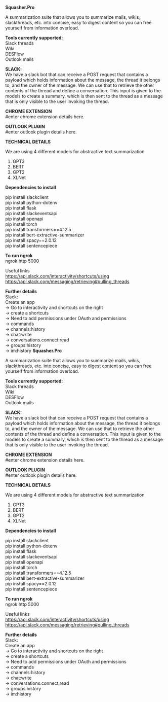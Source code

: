 **Squasher.Pro**

A summarization suite that allows you to summarize mails, wikis, slackthreads, etc. into concise, easy to digest content so you can free yourself from information overload.

**Tools currently supported:** \
Slack threads \
Wiki \
DESFlow \
Outlook mails

**SLACK:** \
We have a slack bot that can receive a POST request that contains a payload which holds information about the message, the thread it belongs to, and the owner of the message.
We can use that to retrieve the other contents of the thread and define a conversation. This input is given to the models to create a summary, which is then sent to the thread as a message that is only visible to the user invoking the thread.

**CHROME EXTENSION** \
#enter chrome extension details here.

**OUTLOOK PLUGIN** \
#enter outlook plugin details here.


**TECHNICAL DETAILS**

We are using 4 different models for abstractive text summarization 
1) GPT3 
2) BERT 
3) GPT2 
4) XLNet 



**Dependencies to install**

pip install slackclient \
pip install python-dotenv \
pip install flask \
pip install slackeventsapi \
pip install openapi \
pip install torch \
pip install transformers==4.12.5 \
pip install bert-extractive-summarizer \
pip install spacy==2.0.12 \
pip install sentencepiece 


**To run ngrok** \
ngrok http 5000

Useful links \
https://api.slack.com/interactivity/shortcuts/using \
https://api.slack.com/messaging/retrieving#pulling_threads

**Further details** \
Slack: \
Create an app \
    -> Go to interactivity and shortcuts on the right \
    -> create a shortcuts \
    -> Need to add permissions under OAuth and permissions \
        -> commands \
        -> channels:history \
        -> chat:write \
        -> conversations.connect:read \
        -> groups:history \
        -> im:history 
**Squasher.Pro**

A summarization suite that allows you to summarize mails, wikis, slackthreads, etc. into concise, easy to digest content so you can free yourself from information overload.

**Tools currently supported:** \
Slack threads \
Wiki \
DESFlow \
Outlook mails

**SLACK:** \
We have a slack bot that can receive a POST request that contains a payload which holds information about the message, the thread it belongs to, and the owner of the message.
We can use that to retrieve the other contents of the thread and define a conversation. This input is given to the models to create a summary, which is then sent to the thread as a message that is only visible to the user invoking the thread.

**CHROME EXTENSION** \
#enter chrome extension details here.

**OUTLOOK PLUGIN** \
#enter outlook plugin details here.


**TECHNICAL DETAILS**

We are using 4 different models for abstractive text summarization 
1) GPT3 
2) BERT 
3) GPT2 
4) XLNet 



**Dependencies to install**

pip install slackclient \
pip install python-dotenv \
pip install flask \
pip install slackeventsapi \
pip install openapi \
pip install torch \
pip install transformers==4.12.5 \
pip install bert-extractive-summarizer \
pip install spacy==2.0.12 \
pip install sentencepiece 


**To run ngrok** \
ngrok http 5000

Useful links \
https://api.slack.com/interactivity/shortcuts/using \
https://api.slack.com/messaging/retrieving#pulling_threads

**Further details** \
Slack: \
Create an app \
    -> Go to interactivity and shortcuts on the right \
    -> create a shortcuts \
    -> Need to add permissions under OAuth and permissions \
        -> commands \
        -> channels:history \
        -> chat:write \
        -> conversations.connect:read \
        -> groups:history \
        -> im:history 
